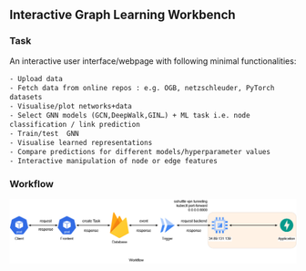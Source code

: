 ## Interactive Graph Learning Workbench

### Task

An interactive user interface/webpage with following minimal functionalities:

    - Upload data
    - Fetch data from online repos : e.g. OGB, netzschleuder, PyTorch datasets
    - Visualise/plot networks+data 
    - Select GNN models (GCN,DeepWalk,GIN…) + ML task i.e. node classification / link prediction 
    - Train/test  GNN 
    - Visualise learned representations
    - Compare predictions for different models/hyperparameter values
    - Interactive manipulation of node or edge features

### Workflow

![Workflow](docs/workflow.png)